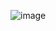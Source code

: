 ![image](https://user-images.githubusercontent.com/11579239/87859807-935d7480-c955-11ea-9dd4-1b1f1aab400b.png)
